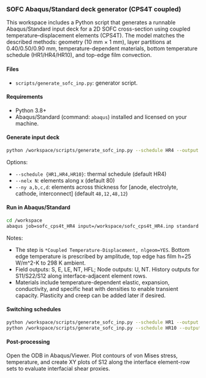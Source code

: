 ### SOFC Abaqus/Standard deck generator (CPS4T coupled)

This workspace includes a Python script that generates a runnable Abaqus/Standard input deck for a 2D SOFC cross-section using coupled temperature–displacement elements (CPS4T). The model matches the described methods: geometry (10 mm × 1 mm), layer partitions at 0.40/0.50/0.90 mm, temperature-dependent materials, bottom temperature schedule (HR1/HR4/HR10), and top-edge film convection.

#### Files
- `scripts/generate_sofc_inp.py`: generator script.

#### Requirements
- Python 3.8+
- Abaqus/Standard (command: `abaqus`) installed and licensed on your machine.

#### Generate input deck
```bash
python /workspace/scripts/generate_sofc_inp.py --schedule HR4 --output /workspace/sofc_cps4t_HR4.inp
```

Options:
- `--schedule {HR1,HR4,HR10}`: thermal schedule (default HR4)
- `--nelx N`: elements along x (default 80)
- `--ny a,b,c,d`: elements across thickness for [anode, electrolyte, cathode, interconnect] (default `48,12,48,12`)

#### Run in Abaqus/Standard
```bash
cd /workspace
abaqus job=sofc_cps4t_HR4 input=/workspace/sofc_cps4t_HR4.inp standard parallel=domain cpus=4 interactive
```

Notes:
- The step is `*Coupled Temperature-Displacement, nlgeom=YES`. Bottom edge temperature is prescribed by amplitude, top edge has film h=25 W/m^2-K to 298 K ambient.
- Field outputs: S, E, LE, NT, HFL; Node outputs: U, NT. History outputs for S11/S22/S12 along interface-adjacent element rows.
- Materials include temperature-dependent elastic, expansion, conductivity, and specific heat with densities to enable transient capacity. Plasticity and creep can be added later if desired.

#### Switching schedules
```bash
python /workspace/scripts/generate_sofc_inp.py --schedule HR1 --output /workspace/sofc_cps4t_HR1.inp
python /workspace/scripts/generate_sofc_inp.py --schedule HR10 --output /workspace/sofc_cps4t_HR10.inp
```

#### Post-processing
Open the ODB in Abaqus/Viewer. Plot contours of von Mises stress, temperature, and create XY plots of S12 along the interface element-row sets to evaluate interfacial shear proxies.

